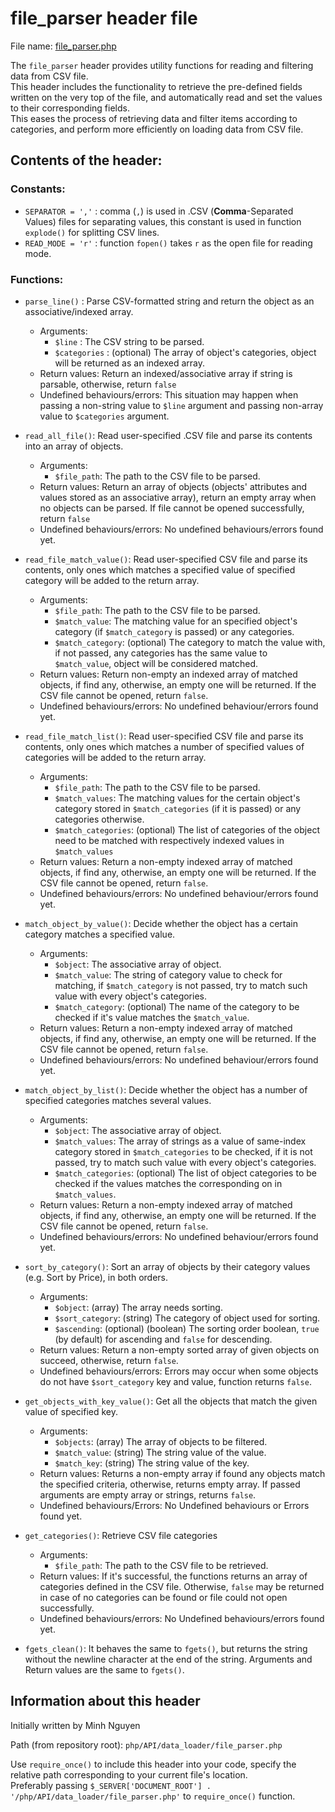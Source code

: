 # file_parser header file
File name: [file_parser.php](../data_loader/file_parser.php)

The `file_parser` header provides utility functions for reading and filtering data from CSV file.  
This header includes the functionality to retrieve the pre-defined fields written on the very top of the file, and
automatically read and set the values to their corresponding fields.  
This eases the process of retrieving data and filter items according to categories, and perform more efficiently on
loading data from CSV file.

## Contents of the header:
### Constants:
- `SEPARATOR = ','` : comma (`,`) is used in .CSV (**Comma**-Separated Values) files for separating values, this
constant is used in function `explode()` for splitting CSV lines.
- `READ_MODE = 'r'` : function `fopen()` takes `r` as the open file for reading mode.


### Functions:
- `parse_line()` : Parse CSV-formatted string and return the object as an associative/indexed array.
    - Arguments:
        - `$line` : The CSV string to be parsed.
        - `$categories` : (optional) The array of object's categories, object will be returned as an indexed array.
    - Return values: Return an indexed/associative array if string is parsable, otherwise, return `false`
    - Undefined behaviours/errors: This situation may happen when passing a non-string value to `$line` argument and
      passing non-array value to
        `$categories` argument.

- `read_all_file()`: Read user-specified .CSV file and parse its contents into an array of objects.
    - Arguments:
        - `$file_path`: The path to the CSV file to be parsed.
    - Return values: Return an array of objects (objects' attributes and values stored as an associative array),
      return an empty array when no objects can be parsed. If file cannot be opened successfully, return `false`
    - Undefined behaviours/errors: No undefined behaviours/errors found yet.
  
- `read_file_match_value()`: Read user-specified CSV file and parse its contents, only ones which matches a specified
  value of specified category will be added to the return array.
    - Arguments:
        - `$file_path`: The path to the CSV file to be parsed.
        - `$match_value`: The matching value for an specified object's category (if `$match_category` is passed) or
          any categories.
        - `$match_category`: (optional) The category to match the value with, if not passed, any categories has the
          same value to `$match_value`, object will be considered matched.
    - Return values: Return non-empty an indexed array of matched objects, if find any, otherwise, an 
      empty one will be returned. If the CSV file cannot be opened, return `false`.
    - Undefined behaviours/errors: No undefined behaviour/errors found yet.

- `read_file_match_list()`: Read user-specified CSV file and parse its contents, only ones which matches a number of
  specified values of categories will be added to the return array.
    - Arguments:
        - `$file_path`: The path to the CSV file to be parsed.
        - `$match_values`: The matching values for the certain object's category stored in `$match_categories` (if it is passed) or
        any categories otherwise.
        - `$match_categories`: (optional) The list of categories of the object need to be matched with respectively indexed values in `$match_values`
    - Return values: Return a non-empty indexed array of matched objects, if find any, otherwise, an empty one will be
      returned. If the CSV file cannot be opened, return `false`.
    - Undefined behaviours/errors: No undefined behaviour/errors found yet.

- `match_object_by_value()`: Decide whether the object has a certain category matches a specified value.
    - Arguments:
        - `$object`: The associative array of object.
        - `$match_value`: The string of category value to check for matching, if `$match_category` is not passed, try to
          match such value with every object's categories.
        - `$match_category`: (optional) The name of the category to be checked if it's value matches the `$match_value`.
    - Return values: Return a non-empty indexed array of matched objects, if find any, otherwise, an empty one will be
    returned. If the CSV file cannot be opened, return `false`.
    - Undefined behaviours/errors: No undefined behaviour/errors found yet.

- `match_object_by_list()`: Decide whether the object has a number of specified categories matches several values.
    - Arguments:
        - `$object`: The associative array of object.
        - `$match_values`: The array of strings as a value of same-index category stored in `$match_categories` to be checked, if it is not passed, try to
          match such value with every object's categories.
        - `$match_categories`: (optional) The list of object categories to be checked if the values matches the corresponding on in `$match_values`.
    - Return values: Return a non-empty indexed array of matched objects, if find any, otherwise, an empty one will be
      returned. If the CSV file cannot be opened, return `false`.
    - Undefined behaviours/errors: No undefined behaviour/errors found yet.
    
- `sort_by_category()`: Sort an array of objects by their category values (e.g. Sort by Price), in both orders.
    - Arguments:
        - `$object`: (array) The array needs sorting.
        - `$sort_category`: (string) The category of object used for sorting.
        - `$ascending`: (optional) (boolean) The sorting order boolean, `true` (by default) for ascending and `false` for
          descending.
    - Return values: Return a non-empty sorted array of given objects on succeed, otherwise, return `false`.
    - Undefined behaviours/errors: Errors may occur when some objects do not have `$sort_category` key and value, 
      function returns `false`.

- `get_objects_with_key_value()`: Get all the objects that match the given value of specified key.
    - Arguments:
        - `$objects`: (array) The array of objects to be filtered.
        - `$match_value`: (string) The string value of the value.
        - `$match_key`: (string) The string value of the key.
    - Return values: Returns a non-empty array if found any objects match the specified criteria, otherwise, returns
      empty array. If passed arguments are empty array or strings, returns `false`.
    - Undefined behaviours/Errors: No Undefined behaviours or Errors found yet.
 
- `get_categories()`: Retrieve CSV file categories
    - Arguments:
        - `$file_path`: The path to the CSV file to be retrieved.
    - Return values: If it's successful, the functions returns an array of categories defined in the CSV file.
    Otherwise, `false` may be returned in case of no categories can be found or file could not open successfully.
    - Undefined behaviours/errors: No Undefined behaviours/errors found yet.

- `fgets_clean()`: It behaves the same to `fgets()`, but returns the string without the newline character at the end
of the string. Arguments and Return values are the same to `fgets()`.
  
## Information about this header
Initially written by Minh Nguyen

Path (from repository root): `php/API/data_loader/file_parser.php`  

Use `require_once()` to include this header into your code, specify the relative path corresponding to your current
file's location.  
Preferably passing `$_SERVER['DOCUMENT_ROOT'] . '/php/API/data_loader/file_parser.php'` to `require_once()` function.
 